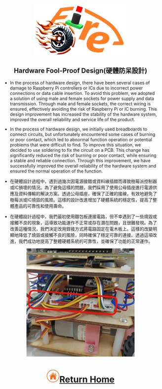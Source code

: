 <div align="center"><img src="../../other/img/logo.png" width="300" alt=" logo"></div>

## <div align="center">Hardware Fool-Proof Design(硬體防呆設計)</div>
<div align="center">


</div>

- In the process of hardware design, there have been several cases of damage to Raspberry Pi controllers or ICs due to incorrect power connections or data cable insertion. To avoid this problem, we adopted a solution of using male and female sockets for power supply and data transmission. Through male and female sockets, the correct wiring is ensured, effectively avoiding the risk of Raspberry Pi or IC burning. This design improvement has increased the stability of the hardware system, improved the overall reliability and service life of the product.
- In the process of hardware design, we initially used breadboards to connect circuits, but unfortunately encountered some cases of burning or poor contact, which led to abnormal function operation or potential problems that were difficult to find. To improve this situation, we decided to use soldering to fix the circuit on a PCB. This change has significantly reduced the risk of burning or poor contact, while ensuring a stable and reliable connection. Through this improvement, we have successfully improved the overall reliability of the hardware system and ensured the normal operation of the function.

- 在硬體設計過程中，遇到過幾次因電源接錯或資料線插錯而導致樹莓派控制器或IC損壞的情況。為了避免這樣的問題，我們採用了使用公母插座進行電源供應及資料傳輸的解決方案。透過公母插座，確保了正確的接線，有效地避免了樹莓派或IC燒毀的風險。這樣的設計改進增加了硬體系統的穩定性，提高了整體產品的可靠性和使用壽命。
- 在硬體設計過程中，我們最初使用麵包板連接電路，但不幸遇到了一些燒毀或接觸不良的現象，這導致功能運作不正常或存在潛在問題，且很難發現。為了改善這種情況，我們決定改用銲接方式將電路固定在電木板上。這樣的改變明顯地降低了燒毀或接觸不良的風險，同時確保了穩定可靠的連接。透過這項改進，我們成功地提高了整體硬體系統的可靠性，並確保了功能的正常運作。

<div align="center"><img src="./img/電路.png" alt="插座" width="350"></div>

# <div align="center">![HOME](../../other/img/Home.png)[Return Home](../../)</div>  
